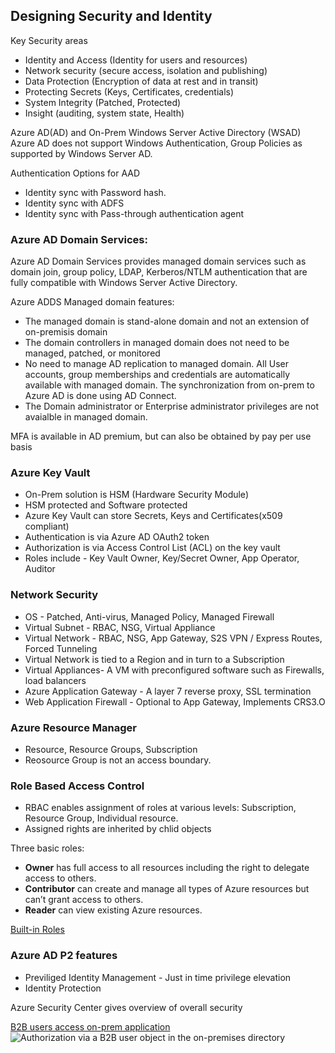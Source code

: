 ## Designing Security and Identity

Key Security areas
* Identity and Access (Identity for users and resources)
* Network security (secure access, isolation and publishing)
* Data Protection (Encryption of data at rest and in transit) 
* Protecting Secrets (Keys, Certificates, credentials)
* System Integrity (Patched, Protected)
* Insight (auditing, system state, Health)

Azure AD(AD) and On-Prem Windows Server Active Directory (WSAD)
Azure AD does not support Windows Authentication, Group Policies as supported by Windows Server AD.

Authentication Options for AAD
* Identity sync with Password hash.
* Identity sync with ADFS
* Identity sync with Pass-through authentication agent

### Azure AD Domain Services:
Azure AD Domain Services provides managed domain services such as domain join, group policy, LDAP, Kerberos/NTLM authentication that are fully compatible with Windows Server Active Directory. 

Azure ADDS Managed domain features:
* The managed domain is stand-alone domain and not an extension of on-premisis domain
* The domain controllers in managed domain does not need to be managed, patched, or monitored
* No need to manage AD replication to managed domain. All User accounts, group memberships and credentials are automatically available with managed domain. The synchronization from on-prem to Azure AD is done using AD Connect.
* The Domain administrator or Enterprise administrator privileges are not avaialble in managed domain.

MFA is available in AD premium, but can also be obtained by pay per use basis

### Azure Key Vault
* On-Prem solution is HSM (Hardware Security Module)
* HSM protected and Software protected
* Azure Key Vault can store Secrets, Keys and Certificates(x509 compliant)
* Authentication is via Azure AD OAuth2 token
* Authorization is via Access Control List (ACL) on the key vault
* Roles include - Key Vault Owner, Key/Secret Owner, App Operator, Auditor

### Network Security
* OS - Patched, Anti-virus, Managed Policy, Managed Firewall
* Virtual Subnet - RBAC, NSG, Virtual Appliance
* Virtual Network - RBAC, NSG, App Gateway, S2S VPN / Express Routes, Forced Tunneling
* Virtual Network is tied to a Region and in turn to a Subscription
* Virtual Appliances- A VM with preconfigured software such as Firewalls, load balancers
* Azure Application Gateway - A layer 7 reverse proxy, SSL termination
* Web Application Firewall - Optional to App Gateway, Implements CRS3.O

### Azure Resource Manager
* Resource, Resource Groups, Subscription
* Reosource Group is not an access boundary.

### Role Based Access Control
* RBAC enables assignment of roles at various levels: Subscription, Resource Group, Individual resource.
* Assigned rights are inherited by chlid objects

Three basic roles:
* **Owner** has full access to all resources including the right to delegate access to others.
* **Contributor** can create and manage all types of Azure resources but can’t grant access to others.
* **Reader** can view existing Azure resources.

[Built-in Roles](https://docs.microsoft.com/en-us/azure/role-based-access-control/built-in-roles)

### Azure AD P2 features

* Previliged Identity Management - Just in time privilege elevation
* Identity Protection

Azure Security Center gives overview of overall security

[B2B users access on-prem application](https://docs.microsoft.com/en-us/azure/active-directory/b2b/hybrid-cloud-to-on-premises)
![Authorization via a B2B user object in the on-premises directory](https://docs.microsoft.com/en-us/azure/active-directory/b2b/media/hybrid-cloud-to-on-premises/mimscriptsolution.png)
